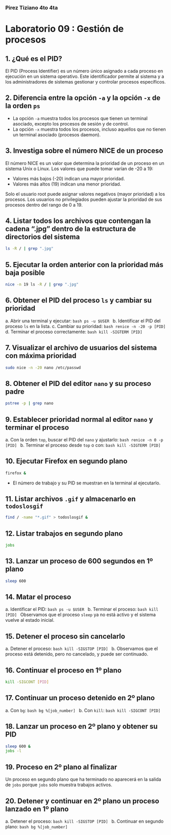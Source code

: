 ### Pirez Tiziano 4to 4ta
# Laboratorio 09 : Gestión de procesos

## 1. ¿Qué es el PID?
El PID (Process Identifier) es un número único asignado a cada proceso en ejecución en un sistema operativo. Este identificador permite al sistema y a los administradores de sistemas gestionar y controlar procesos específicos.

## 2. Diferencia entre la opción `-a` y la opción `-x` de la orden `ps`
- La opción `-a` muestra todos los procesos que tienen un terminal asociado, excepto los procesos de sesión y de control.
- La opción `-x` muestra todos los procesos, incluso aquellos que no tienen un terminal asociado (procesos daemon).

## 3. Investiga sobre el número NICE de un proceso
El número NICE es un valor que determina la prioridad de un proceso en un sistema Unix o Linux. Los valores que puede tomar varían de -20 a 19:
- Valores más bajos (-20) indican una mayor prioridad.
- Valores más altos (19) indican una menor prioridad.
  
Solo el usuario root puede asignar valores negativos (mayor prioridad) a los procesos. Los usuarios no privilegiados pueden ajustar la prioridad de sus procesos dentro del rango de 0 a 19.

## 4. Listar todos los archivos que contengan la cadena “.jpg” dentro de la estructura de directorios del sistema
```bash
ls -R / | grep ".jpg"
```

## 5. Ejecutar la orden anterior con la prioridad más baja posible
```bash
nice -n 19 ls -R / | grep ".jpg"
```

## 6. Obtener el PID del proceso `ls` y cambiar su prioridad
a. Abrir una terminal y ejecutar:
    ```bash
    ps -u $USER
    ```
b. Identificar el PID del proceso `ls` en la lista.
c. Cambiar su prioridad:
    ```bash
    renice -n -20 -p [PID]
    ```
d. Terminar el proceso correctamente:
    ```bash
    kill -SIGTERM [PID]
    ```

## 7. Visualizar el archivo de usuarios del sistema con máxima prioridad
```bash
sudo nice -n -20 nano /etc/passwd
```

## 8. Obtener el PID del editor `nano` y su proceso padre
```bash
pstree -p | grep nano
```

## 9. Establecer prioridad normal al editor `nano` y terminar el proceso

a. Con la orden `top`, buscar el PID del `nano` y ajustarlo:
    ```bash
    renice -n 0 -p [PID]
    ```
b. Terminar el proceso desde `top` o con:
    ```bash
    kill -SIGTERM [PID]
    ```

## 10. Ejecutar Firefox en segundo plano
```bash
firefox &
```
- El número de trabajo y su PID se muestran en la terminal al ejecutarlo.

## 11. Listar archivos `.gif` y almacenarlo en `todoslosgif`
```bash
find / -name "*.gif" > todoslosgif &
```

## 12. Listar trabajos en segundo plano
```bash
jobs
```


## 13. Lanzar un proceso de 600 segundos en 1º plano
```bash
sleep 600
```

## 14. Matar el proceso
a. Identificar el PID:
    ```bash
    ps -u $USER
    ```
b. Terminar el proceso:
    ```bash
    kill [PID]
    ```
Observamos que el proceso `sleep` ya no está activo y el sistema vuelve al estado inicial.

## 15. Detener el proceso sin cancelarlo
a. Detener el proceso:
    ```bash
    kill -SIGSTOP [PID]
    ```
b. Observamos que el proceso está detenido, pero no cancelado, y puede ser continuado.

## 16. Continuar el proceso en 1º plano
```bash
kill -SIGCONT [PID]
```

## 17. Continuar un proceso detenido en 2º plano
a. Con `bg`:
    ```bash
    bg %[job_number]
    ```
b. Con `kill`:
    ```bash
    kill -SIGCONT [PID]
    ```

## 18. Lanzar un proceso en 2º plano y obtener su PID
```bash
sleep 600 &
jobs -l
```

## 19. Proceso en 2º plano al finalizar
Un proceso en segundo plano que ha terminado no aparecerá en la salida de `jobs` porque `jobs` solo muestra trabajos activos.

## 20. Detener y continuar en 2º plano un proceso lanzado en 1º plano
a. Detener el proceso:
    ```bash
    kill -SIGSTOP [PID]
    ```
b. Continuar en segundo plano:
    ```bash
    bg %[job_number]
    ```
